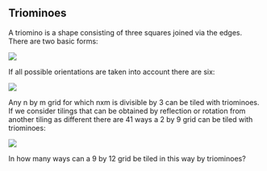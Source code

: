 ## Triominoes

A triomino is a shape consisting of three squares joined via the edges. There are two basic forms:

![](https://projecteuler.net/project/images/p161_trio1.gif)

If all possible orientations are taken into account there are six:

![](https://projecteuler.net/project/images/p161_trio3.gif)

Any n by m grid for which nxm is divisible by 3 can be tiled with triominoes.  
If we consider tilings that can be obtained by reflection or rotation from another tiling as different there are 41 ways a 2 by 9 grid can be tiled with triominoes:

![](https://projecteuler.net/project/images/p161_k9.gif)

In how many ways can a 9 by 12 grid be tiled in this way by triominoes?
